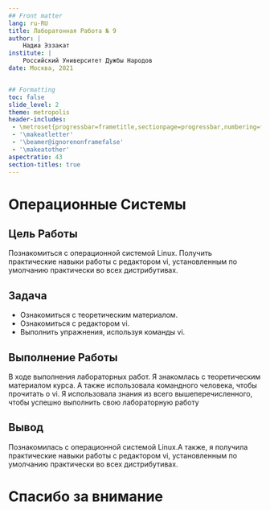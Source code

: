 ```yaml
---
## Front matter
lang: ru-RU
title: Лаборатонная Работа № 9 
author: |
	Надиа Эззакат
institute: |
	Российский Университет Дужбы Народов
date: Москва, 2021


## Formatting
toc: false
slide_level: 2
theme: metropolis
header-includes: 
 - \metroset{progressbar=frametitle,sectionpage=progressbar,numbering=fraction}
 - '\makeatletter'
 - '\beamer@ignorenonframefalse'
 - '\makeatother'
aspectratio: 43
section-titles: true
---
```


# Операционные Системы

## Цель Работы

Познакомиться с операционной системой Linux. Получить практические навыки работы с редактором vi, установленным по умолчанию практически во всех дистрибутивах.

## Задача

- Ознакомиться с теоретическим материалом.
- Ознакомиться с редактором vi.
- Выполнить упражнения, используя команды vi.


## Выполнение Работы

В ходе выполнения лабораторных работ. Я знакомлась с теоретическим материалом курса. А также использовала командного человека, чтобы прочитать о vi. Я использовала знания из всего вышеперечисленного, чтобы успешно выполнить свою лабораторную работу



## Вывод

Познакомилась с операционной системой Linux.А также, я получила практические навыки работы с редактором vi, установленным по умолчанию практически во всех дистрибутивах.

# Спасибо за внимание

